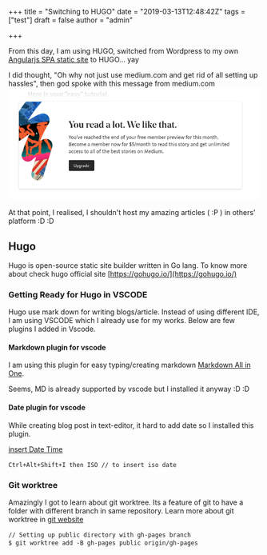 +++
title = "Switching to HUGO"
date = "2019-03-13T12:48:42Z"
tags = ["test"]
draft = false
author = "admin"

+++

From this day, I am using HUGO, switched from Wordpress to my own [Angularjs SPA static site](https://github.com/emp3ror/static-site-generator) to HUGO... yay

I did thought, "Oh why not just use medium.com and get rid of all setting up hassles", then god spoke with this message from medium.com
![Medium image](/img/medium.png)

At that point, I realised, I shouldn't host my amazing articles ( :P ) in others' platform :D :D

## Hugo

Hugo is open-source static site builder written in Go lang. To know more about check hugo official site [https://gohugo.io/](https://gohugo.io/)

### Getting Ready for Hugo in VSCODE

Hugo use mark down for writing blogs/article. Instead of using different IDE, I am using VSCODE which I already use for my works. Below are few plugins I added in Vscode.

#### Markdown plugin for vscode

I am using this plugin for easy typing/creating markdown
[Markdown All in One](https://github.com/yzhang-gh/vscode-markdown).

Seems, MD is already supported by vscode but I installed it anyway :D :D

#### Date plugin for vscode

While creating blog post in text-editor, it hard to add date so I installed this plugin.

[insert Date Time](https://marketplace.visualstudio.com/items?itemname=jsynowiec.vscode-insertdatestring)

    Ctrl+Alt+Shift+I then ISO // to insert iso date

### Git worktree

Amazingly I got to learn about git worktree. Its a feature of git to have a folder with different branch in same repository. Learn more about git worktree in [git website](https://git-scm.com/docs/git-worktree)

    // Setting up public directory with gh-pages branch
    $ git worktree add -B gh-pages public origin/gh-pages
